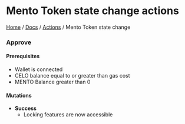 # Mento Token state change actions
[Home](../README.md) / [Docs](../index.md) / [Actions](./index.md) / Mento Token state change

### Approve

#### Prerequisites

- Wallet is connected
- CELO balance equal to or greater than gas cost
- MENTO Balance greater than 0

#### Mutations

- **Success**
    - Locking features are now accessible  